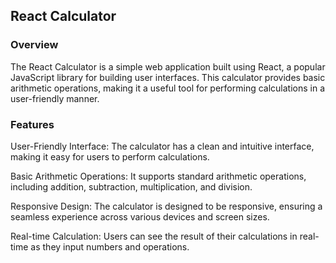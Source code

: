 ## React Calculator
### Overview
The React Calculator is a simple web application built using React, a popular JavaScript library for building user interfaces. This calculator provides basic arithmetic operations, making it a useful tool for performing calculations in a user-friendly manner.

### Features
User-Friendly Interface: The calculator has a clean and intuitive interface, making it easy for users to perform calculations.

Basic Arithmetic Operations: It supports standard arithmetic operations, including addition, subtraction, multiplication, and division.

Responsive Design: The calculator is designed to be responsive, ensuring a seamless experience across various devices and screen sizes.

Real-time Calculation: Users can see the result of their calculations in real-time as they input numbers and operations.
